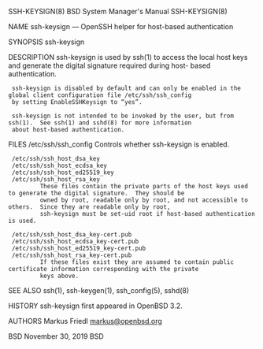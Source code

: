 SSH-KEYSIGN(8)                                   BSD System Manager's Manual                                   SSH-KEYSIGN(8)

NAME
     ssh-keysign — OpenSSH helper for host-based authentication

SYNOPSIS
     ssh-keysign

DESCRIPTION
     ssh-keysign is used by ssh(1) to access the local host keys and generate the digital signature required during host-
     based authentication.

     ssh-keysign is disabled by default and can only be enabled in the global client configuration file /etc/ssh/ssh_config
     by setting EnableSSHKeysign to “yes”.

     ssh-keysign is not intended to be invoked by the user, but from ssh(1).  See ssh(1) and sshd(8) for more information
     about host-based authentication.

FILES
     /etc/ssh/ssh_config
             Controls whether ssh-keysign is enabled.

     /etc/ssh/ssh_host_dsa_key
     /etc/ssh/ssh_host_ecdsa_key
     /etc/ssh/ssh_host_ed25519_key
     /etc/ssh/ssh_host_rsa_key
             These files contain the private parts of the host keys used to generate the digital signature.  They should be
             owned by root, readable only by root, and not accessible to others.  Since they are readable only by root,
             ssh-keysign must be set-uid root if host-based authentication is used.

     /etc/ssh/ssh_host_dsa_key-cert.pub
     /etc/ssh/ssh_host_ecdsa_key-cert.pub
     /etc/ssh/ssh_host_ed25519_key-cert.pub
     /etc/ssh/ssh_host_rsa_key-cert.pub
             If these files exist they are assumed to contain public certificate information corresponding with the private
             keys above.

SEE ALSO
     ssh(1), ssh-keygen(1), ssh_config(5), sshd(8)

HISTORY
     ssh-keysign first appeared in OpenBSD 3.2.

AUTHORS
     Markus Friedl <markus@openbsd.org>

BSD                                                   November 30, 2019                                                   BSD

